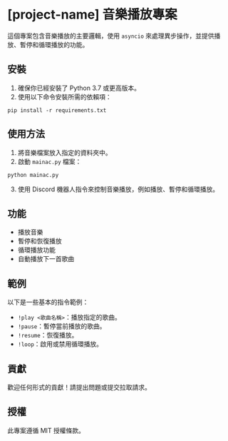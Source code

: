 # [project-name] 音樂播放專案

這個專案包含音樂播放的主要邏輯，使用 `asyncio` 來處理異步操作，並提供播放、暫停和循環播放的功能。

## 安裝

1. 確保你已經安裝了 Python 3.7 或更高版本。
2. 使用以下命令安裝所需的依賴項：

```
pip install -r requirements.txt
```

## 使用方法

1. 將音樂檔案放入指定的資料夾中。
2. 啟動 `mainac.py` 檔案：

```
python mainac.py
```

3. 使用 Discord 機器人指令來控制音樂播放，例如播放、暫停和循環播放。

## 功能

- 播放音樂
- 暫停和恢復播放
- 循環播放功能
- 自動播放下一首歌曲

## 範例

以下是一些基本的指令範例：

- `!play <歌曲名稱>`：播放指定的歌曲。
- `!pause`：暫停當前播放的歌曲。
- `!resume`：恢復播放。
- `!loop`：啟用或禁用循環播放。

## 貢獻

歡迎任何形式的貢獻！請提出問題或提交拉取請求。

## 授權

此專案遵循 MIT 授權條款。